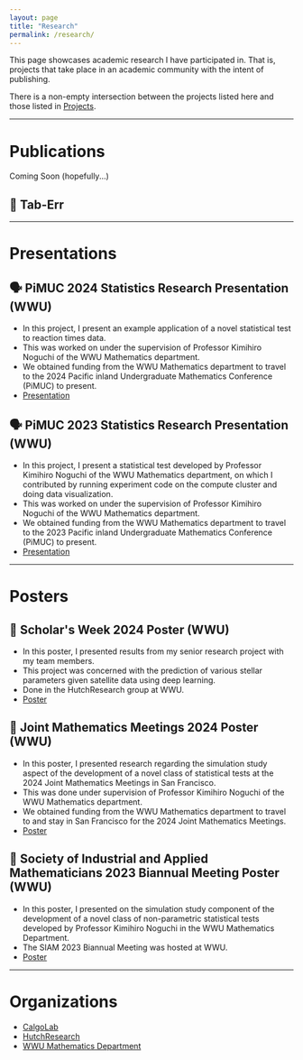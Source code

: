 ```yaml
---
layout: page
title: "Research"
permalink: /research/
---
```


This page showcases academic research I have participated in. That is, projects that take place in an academic community with the intent of publishing.

There is a non-empty intersection between the projects listed here and those listed in [Projects](projects.md).

---

# Publications

Coming Soon (hopefully...)

## 📝 Tab-Err


---

# Presentations

## 🗣️ PiMUC 2024 Statistics Research Presentation (WWU)

- In this project, I present an example application of a novel statistical test to reaction times data.
- This was worked on under the supervision of Professor Kimihiro Noguchi of the WWU Mathematics department.
- We obtained funding from the WWU Mathematics department to travel to the 2024 Pacific inland Undergraduate Mathematics Conference (PiMUC) to present.
- [Presentation](reports/PiMUC_2024_Presentation_Chandler.pdf)

## 🗣️ PiMUC 2023 Statistics Research Presentation (WWU)

- In this project, I present a statistical test developed by Professor Kimihiro Noguchi of the WWU Mathematics department, on which I contributed by running experiment code on the compute cluster and doing data visualization.
- This was worked on under the supervision of Professor Kimihiro Noguchi of the WWU Mathematics department.
- We obtained funding from the WWU Mathematics department to travel to the 2023 Pacific inland Undergraduate Mathematics Conference (PiMUC) to present.
- [Presentation](reports/Presentation_WI23.pdf)

---

# Posters

## 🧮 Scholar's Week 2024 Poster (WWU)

- In this poster, I presented results from my senior research project with my team members.
- This project was concerned with the prediction of various stellar parameters given satellite data using deep learning.
- Done in the HutchResearch group at WWU.
- [Poster](reports/HR_ScholarsWeek2024.pdf)

## 🧮 Joint Mathematics Meetings 2024 Poster (WWU)

- In this poster, I presented research regarding the simulation study aspect of the development of a novel class of statistical tests at the 2024 Joint Mathematics Meetings in San Francisco.
- This was done under supervision of Professor Kimihiro Noguchi of the WWU Mathematics department.
- We obtained funding from the WWU Mathematics department to travel to and stay in San Francisco for the 2024 Joint Mathematics Meetings.
- [Poster](reports/A_Simulation_Study_for_the_Evaluation_of_a_Novel_Class_of_Statistical_Tests.pdf)

## 🧮 Society of Industrial and Applied Mathematicians 2023 Biannual Meeting Poster (WWU)

- In this poster, I presented on the simulation study component of the development of a novel class of non-parametric statistical tests developed by Professor Kimihiro Noguchi in the WWU Mathematics Department.
- The SIAM 2023 Biannual Meeting was hosted at WWU.
- [Poster](reports/SIAM2023_Poster.pdf)

---

# Organizations

- [CalgoLab](https://calgo-lab.de/)
- [HutchResearch](https://fw.cs.wwu.edu/~hutchib2/hutchresearch.html)
- [WWU Mathematics Department](https://mathematics.wwu.edu/)
